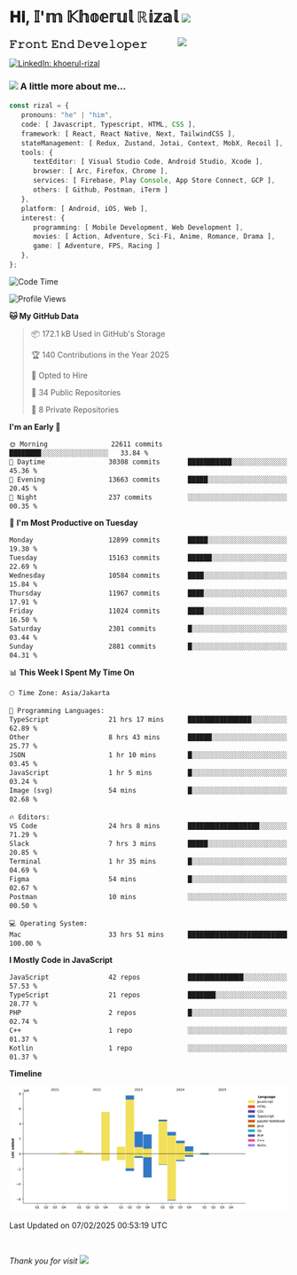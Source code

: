 <h1> 𝐇𝐢, 𝕀'𝕞 𝕂𝕙𝕠𝕖𝕣𝕦𝕝 ℝ𝕚𝕫𝕒𝕝 <img src="https://media.giphy.com/media/mGcNjsfWAjY5AEZNw6/giphy.gif" width="50"></h1>
<img align='right' src="https://media.giphy.com/media/v1.Y2lkPTc5MGI3NjExOWI2ajR2NGJubzBsZHFuaHMwajRrcDNsNXJwOG8yb3F0NjhkNXF4OSZlcD12MV9pbnRlcm5hbF9naWZfYnlfaWQmY3Q9cw/fkZukR450RQ1qnGaq9/giphy.gif" width="200">
<strong style="font-size:20px;">𝙵𝚛𝚘𝚗𝚝 𝙴𝚗𝚍 𝙳𝚎𝚟𝚎𝚕𝚘𝚙𝚎𝚛</strong>
</p></em>

[![LinkedIn: khoerul-rizal](https://img.shields.io/badge/khoerul--rizal-blue?style=flat-square&logo=Linkedin&logoColor=white&link=https://www.linkedin.com/in/khoerul-rizal/)](https://www.linkedin.com/in/khoerul-rizal/)

### <img src="https://media.giphy.com/media/VgCDAzcKvsR6OM0uWg/giphy.gif" width="50"> A little more about me...

```typescript
const rizal = {
   pronouns: "he" | "him",
   code: [ Javascript, Typescript, HTML, CSS ],
   framework: [ React, React Native, Next, TailwindCSS ],
   stateManagement: [ Redux, Zustand, Jotai, Context, MobX, Recoil ],
   tools: {
      textEditor: [ Visual Studio Code, Android Studio, Xcode ],
      browser: [ Arc, Firefox, Chrome ],
      services: [ Firebase, Play Console, App Store Connect, GCP ],
      others: [ Github, Postman, iTerm ]
   },
   platform: [ Android, iOS, Web ],
   interest: {
      programming: [ Mobile Development, Web Development ],
      movies: [ Action, Adventure, Sci-Fi, Anime, Romance, Drama ],
      game: [ Adventure, FPS, Racing ]
   },
};
```

<!--START_SECTION:waka-->
![Code Time](http://img.shields.io/badge/Code%20Time-2%2C175%20hrs%2015%20mins-blue)

![Profile Views](http://img.shields.io/badge/Profile%20Views-0-blue)

**🐱 My GitHub Data** 

> 📦 172.1 kB Used in GitHub's Storage 
 > 
> 🏆 140 Contributions in the Year 2025
 > 
> 💼 Opted to Hire
 > 
> 📜 34 Public Repositories 
 > 
> 🔑 8 Private Repositories 
 > 
**I'm an Early 🐤** 

```text
🌞 Morning                22611 commits       ████████░░░░░░░░░░░░░░░░░   33.84 % 
🌆 Daytime                30308 commits       ███████████░░░░░░░░░░░░░░   45.36 % 
🌃 Evening                13663 commits       █████░░░░░░░░░░░░░░░░░░░░   20.45 % 
🌙 Night                  237 commits         ░░░░░░░░░░░░░░░░░░░░░░░░░   00.35 % 
```
📅 **I'm Most Productive on Tuesday** 

```text
Monday                   12899 commits       █████░░░░░░░░░░░░░░░░░░░░   19.30 % 
Tuesday                  15163 commits       ██████░░░░░░░░░░░░░░░░░░░   22.69 % 
Wednesday                10584 commits       ████░░░░░░░░░░░░░░░░░░░░░   15.84 % 
Thursday                 11967 commits       ████░░░░░░░░░░░░░░░░░░░░░   17.91 % 
Friday                   11024 commits       ████░░░░░░░░░░░░░░░░░░░░░   16.50 % 
Saturday                 2301 commits        █░░░░░░░░░░░░░░░░░░░░░░░░   03.44 % 
Sunday                   2881 commits        █░░░░░░░░░░░░░░░░░░░░░░░░   04.31 % 
```


📊 **This Week I Spent My Time On** 

```text
🕑︎ Time Zone: Asia/Jakarta

💬 Programming Languages: 
TypeScript               21 hrs 17 mins      ████████████████░░░░░░░░░   62.89 % 
Other                    8 hrs 43 mins       ██████░░░░░░░░░░░░░░░░░░░   25.77 % 
JSON                     1 hr 10 mins        █░░░░░░░░░░░░░░░░░░░░░░░░   03.45 % 
JavaScript               1 hr 5 mins         █░░░░░░░░░░░░░░░░░░░░░░░░   03.24 % 
Image (svg)              54 mins             █░░░░░░░░░░░░░░░░░░░░░░░░   02.68 % 

🔥 Editors: 
VS Code                  24 hrs 8 mins       ██████████████████░░░░░░░   71.29 % 
Slack                    7 hrs 3 mins        █████░░░░░░░░░░░░░░░░░░░░   20.85 % 
Terminal                 1 hr 35 mins        █░░░░░░░░░░░░░░░░░░░░░░░░   04.69 % 
Figma                    54 mins             █░░░░░░░░░░░░░░░░░░░░░░░░   02.67 % 
Postman                  10 mins             ░░░░░░░░░░░░░░░░░░░░░░░░░   00.50 % 

💻 Operating System: 
Mac                      33 hrs 51 mins      █████████████████████████   100.00 % 
```

**I Mostly Code in JavaScript** 

```text
JavaScript               42 repos            ██████████████░░░░░░░░░░░   57.53 % 
TypeScript               21 repos            ███████░░░░░░░░░░░░░░░░░░   28.77 % 
PHP                      2 repos             █░░░░░░░░░░░░░░░░░░░░░░░░   02.74 % 
C++                      1 repo              ░░░░░░░░░░░░░░░░░░░░░░░░░   01.37 % 
Kotlin                   1 repo              ░░░░░░░░░░░░░░░░░░░░░░░░░   01.37 % 
```



**Timeline**

![Lines of Code chart](https://raw.githubusercontent.com/khoerulrizal/khoerulrizal/main/assets/bar_graph.png)


 Last Updated on 07/02/2025 00:53:19 UTC
<!--END_SECTION:waka-->
</details>
<br/>

<em>Thank you for visit</em> <img src="https://media.giphy.com/media/v1.Y2lkPTc5MGI3NjExcHdvNm1qZWtjaGw0ZjdwM3Z3NnY2dHlueTVuODBta2FiY20wM2YybSZlcD12MV9pbnRlcm5hbF9naWZfYnlfaWQmY3Q9cw/tV25tpdKqdFa9x81k2/giphy.gif" width="40">
